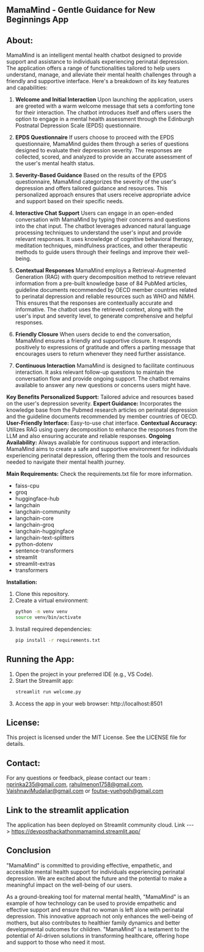 ## MamaMind - Gentle Guidance for New Beginnings App

## About: 
MamaMind is an intelligent mental health chatbot designed to provide support and assistance to individuals experiencing perinatal depression. The application offers a range of functionalities tailored to help users understand, manage, and alleviate their mental health challenges through a friendly and supportive interface. Here's a breakdown of its key features and capabilities:

1. **Welcome and Initial Interaction**
Upon launching the application, users are greeted with a warm welcome message that sets a comforting tone for their interaction. The chatbot introduces itself and offers users the option to engage in a mental health assessment through the Edinburgh Postnatal Depression Scale (EPDS) questionnaire.

2. **EPDS Questionnaire**
If users choose to proceed with the EPDS questionnaire, MamaMind guides them through a series of questions designed to evaluate their depression severity. The responses are collected, scored, and analyzed to provide an accurate assessment of the user's mental health status.

3. **Severity-Based Guidance**
Based on the results of the EPDS questionnaire, MamaMind categorizes the severity of the user's depression and offers tailored guidance and resources. This personalized approach ensures that users receive appropriate advice and support based on their specific needs.

4. **Interactive Chat Support**
Users can engage in an open-ended conversation with MamaMind by typing their concerns and questions into the chat input. The chatbot leverages advanced natural language processing techniques to understand the user's input and provide relevant responses. It uses knowledge of cognitive behavioral therapy, meditation techniques, mindfulness practices, and other therapeutic methods to guide users through their feelings and improve their well-being.

5. **Contextual Responses**
MamaMind employs a Retrieval-Augmented Generation (RAG) with query decomposition method to retrieve relevant information from a pre-built knowledge base of 84 PubMed articles, guideline documents recommended by OECD member countries related to perinatal depression and reliable resources such as WHO and NIMH. This ensures that the responses are contextually accurate and informative. The chatbot uses the retrieved context, along with the user's input and severity level, to generate comprehensive and helpful responses.

6. **Friendly Closure**
When users decide to end the conversation, MamaMind ensures a friendly and supportive closure. It responds positively to expressions of gratitude and offers a parting message that encourages users to return whenever they need further assistance.

7. **Continuous Interaction**
MamaMind is designed to facilitate continuous interaction. It asks relevant follow-up questions to maintain the conversation flow and provide ongoing support. The chatbot remains available to answer any new questions or concerns users might have.

**Key Benefits**
**Personalized Support:** Tailored advice and resources based on the user's depression severity.
**Expert Guidance:** Incorporates the knowledge base from the Pubmed research articles on perinatal depression and the guideline documents recommended by member countries of OECD. 
**User-Friendly Interface:** Easy-to-use chat interface.
**Contextual Accuracy:** Utilizes RAG using query decomposition to enhance the responses from the LLM and also ensuring accurate and reliable responses.
**Ongoing Availability:** Always available for continuous support and interaction.
MamaMind aims to create a safe and supportive environment for individuals experiencing perinatal depression, offering them the tools and resources needed to navigate their mental health journey.


**Main Requirements:**
Check the requirements.txt file for more information.

* faiss-cpu
* groq
* huggingface-hub
* langchain
* langchain-community
* langchain-core
* langchain-groq
* langchain-huggingface
* langchain-text-splitters
* python-dotenv
* sentence-transformers
* streamlit
* streamlit-extras
* transformers

**Installation:**

1. Clone this repository.
2. Create a virtual environment:
    ```bash
    python -m venv venv
    source venv/bin/activate
    ```
3. Install required dependencies:
    ```bash
    pip install -r requirements.txt
    ```

## **Running the App:**

1. Open the project in your preferred IDE (e.g., VS Code).
2. Start the Streamlit app:
    ```bash
    streamlit run welcome.py
    ```
3. Access the app in your web browser: http://localhost:8501

## **License:**

This project is licensed under the MIT License. See the LICENSE file for details.

## **Contact:**

For any questions or feedback, please contact our team : nprinka235@gmail.com, rahulmenon1758@gmail.com, VaishnaviMudaliar@gmail.com or foutse-yuehgoh@gmail.com

## Link to the streamlit application

The application has been deployed on Streamlit community cloud. 
Link ---> https://devposthackathonmamamind.streamlit.app/

## Conclusion
"MamaMind" is committed to providing effective, empathetic, and accessible mental health support for individuals experiencing perinatal depression. We are excited about the future and the potential to make a meaningful impact on the well-being of our users.

As a ground-breaking tool for maternal mental health, "MamaMind" is an example of how technology can be used to provide empathetic and effective support and ensure that no woman is left alone with perinatal depression. This innovative approach not only enhances the well-being of mothers, but also contributes to healthier family dynamics and better developmental outcomes for children. "MamaMind" is a testament to the potential of AI-driven solutions in transforming healthcare, offering hope and support to those who need it most.


